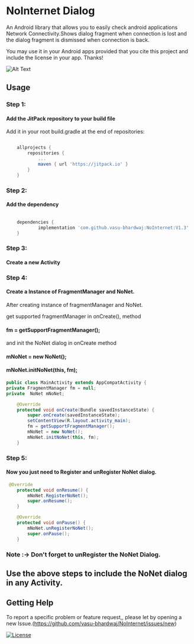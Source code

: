 # NoInternet Dialog
 An Android library that allows you to easily check android applications Network Connectivity.Shows dialog fragment when connection is lost and the dialog fragment is dismissed when connection is back.
 
 You may use it in your Android apps provided that you cite this project and include the license in your app. Thanks!



![Alt Text](https://github.com/vasu-bhardwaj/OnBoardingEasy/blob/master/preview/ImgPreview.gif)



## Usage
### Step 1:
#### Add the JitPack repository to your build file
Add it in your root build.gradle at the end of repositories:

```gradle

	allprojects {
		repositories {
			...
			maven { url 'https://jitpack.io' }
		}
	}	
```	

 ### Step 2:
#### Add the dependency

```gradle

	dependencies {
	        implementation 'com.github.vasu-bhardwaj:NoInternet:V1.3'
	}
```
	
 ### Step 3:
#### Create a new Activity 

 ### Step 4:
#### Create a Instance of FragmentManager and NoNet.
After creating instance of fragmentManager and NoNet.

get supported fragmentManager in onCreate(), method

####         fm = getSupportFragmentManager();

and init the NoNet dialog in onCreate method 
####  mNoNet = new NoNet();
 ####  mNoNet.initNoNet(this, fm);

```java
public class MainActivity extends AppCompatActivity {
private FragmentManager fm = null;
private  NoNet mNoNet;

    @Override
    protected void onCreate(Bundle savedInstanceState) {
        super.onCreate(savedInstanceState);
        setContentView(R.layout.activity_main);
        fm = getSupportFragmentManager();
        mNoNet = new NoNet();
        mNoNet.initNoNet(this, fm);
    }
```
 ### Step 5:
#### Now you just need to Register and unRegister NoNet dialog.


``` java
 @Override
    protected void onResume() {
        mNoNet.RegisterNoNet();
        super.onResume();
    }

    @Override
    protected void onPause() {
        mNoNet.unRegisterNoNet();
        super.onPause();
    }
```
	    
 ### Note :-> Don't forget to unRegister the NoNet Dialog.
 
 ## Use the above steps to include the NoNet dialog in any Activity.

## Getting Help

To report a specific problem or feature request,, please let by opening a new Issue.(https://github.com/vasu-bhardwaj/NoInternet/issues/new)

[![License](https://img.shields.io/badge/License-Apache%202.0-blue.svg)](https://opensource.org/licenses/Apache-2.0)
